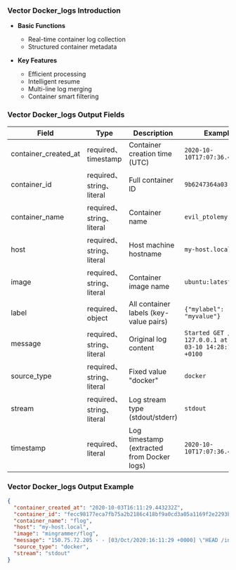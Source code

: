 
### Vector Docker_logs Introduction

- &zwnj;**Basic Functions**&zwnj;
  - Real-time container log collection
  - Structured container metadata

- &zwnj;**Key Features**&zwnj;
  - Efficient processing
  - Intelligent resume
  - Multi-line log merging
  - Container smart filtering

### Vector Docker_logs Output Fields

| Field | Type | Description | Example |
|-------|------|-------------|---------|
| container_created_at | required、timestamp | Container creation time (UTC) |`2020-10-10T17:07:36.452332Z`|
| container_id | required、string、literal | Full container ID |`9b6247364a03`|
| container_name | required、string、literal | Container name |`evil_ptolemy`|
| host | required、string、literal | Host machine hostname |`my-host.local`|
| image | required、string、literal | Container image name |`ubuntu:latest`|
| label | required、object | All container labels (key-value pairs) |`{"mylabel": "myvalue"}`|
| message | required、string、literal | Original log content |`Started GET / for 127.0.0.1 at 2012-03-10 14:28:14 +0100`|
| source_type | required、string、literal | Fixed value "docker" |`docker`|
| stream | required、string、literal | Log stream type (stdout/stderr) |`stdout`|
| timestamp | required、literal | Log timestamp (extracted from Docker logs) |`2020-10-10T17:07:36.452332Z`|


### Vector Docker_logs Output Example

```json
{
  "container_created_at": "2020-10-03T16:11:29.443232Z",
  "container_id": "fecc98177eca7fb75a2b2186c418bf9a0cd3a05a1169f2e2293bf8987a9d96ab",
  "container_name": "flog",
  "host": "my-host.local",
  "image": "mingrammer/flog",
  "message": "150.75.72.205 - - [03/Oct/2020:16:11:29 +0000] \"HEAD /initiatives HTTP/1.1\" 504 117",
  "source_type": "docker",
  "stream": "stdout"
}
